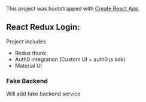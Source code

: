 This project was bootstrapped with [Create React App](https://github.com/facebook/create-react-app).

## React Redux Login:
Project includes
- Redux thunk
- Auth0 integration (Custom UI + auth0 js sdk)
- Material UI


### Fake Backend
Will add fake backend service